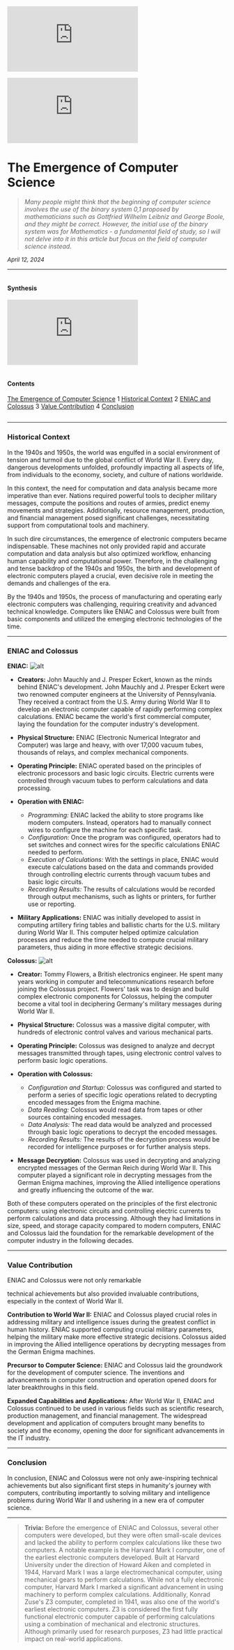 ![markdown](https://knfs-jsc.github.io/it-universe/style/style.md)

![markdown](https://knfs-jsc.github.io/it-universe/shared/lang/main.md)

# The Emergence of Computer Science
> *Many people might think that the beginning of computer science involves the use of the binary system 0,1 proposed by mathematicians such as Gottfried Wilhelm Leibniz and George Boole, and they might be correct. However, the initial use of the binary system was for Mathematics - a fundamental field of study, so I will not delve into it in this article but focus on the field of computer science instead.*

<span style="font-size:small"><em>April 12, 2024</em></span>

---

<div class="row">
    <div class="column">
        <h4>Synthesis</h4>

![markdown](https://knfs-jsc.github.io/it-universe/shared/authors/kent-phung/en/intro.md)

</div>
<div class="column">
<h4>Contents</h4>

[The Emergence of Computer Science](#the-emergence-of-computer-science)
	1 [Historical Context](#historical-context)
	2 [ENIAC and Colossus](#eniac-and-colossus)
	3 [Value Contribution](#value-contribution)
	4 [Conclusion](#conclusion)
</div>
</div>

---

### Historical Context
In the 1940s and 1950s, the world was engulfed in a social environment of tension and turmoil due to the global conflict of World War II. Every day, dangerous developments unfolded, profoundly impacting all aspects of life, from individuals to the economy, society, and culture of nations worldwide.

In this context, the need for computation and data analysis became more imperative than ever. Nations required powerful tools to decipher military messages, compute the positions and routes of armies, predict enemy movements and strategies. Additionally, resource management, production, and financial management posed significant challenges, necessitating support from computational tools and machinery.

In such dire circumstances, the emergence of electronic computers became indispensable. These machines not only provided rapid and accurate computation and data analysis but also optimized workflow, enhancing human capability and computational power. Therefore, in the challenging and tense backdrop of the 1940s and 1950s, the birth and development of electronic computers played a crucial, even decisive role in meeting the demands and challenges of the era.

By the 1940s and 1950s, the process of manufacturing and operating early electronic computers was challenging, requiring creativity and advanced technical knowledge. Computers like ENIAC and Colossus were built from basic components and utilized the emerging electronic technologies of the time.

---
### ENIAC and Colossus
**ENIAC:**
![alt](./../assets/Glen_Beck_and_Betty_Snyder_program_the_ENIAC_in_building_328_at_the_Ballistic_Research_Laboratory.jpg)
- **Creators:** John Mauchly and J. Presper Eckert, known as the minds behind ENIAC's development. John Mauchly and J. Presper Eckert were two renowned computer engineers at the University of Pennsylvania. They received a contract from the U.S. Army during World War II to develop an electronic computer capable of rapidly performing complex calculations. ENIAC became the world's first commercial computer, laying the foundation for the computer industry's development.
- **Physical Structure:** ENIAC (Electronic Numerical Integrator and Computer) was large and heavy, with over 17,000 vacuum tubes, thousands of relays, and complex mechanical components.
- **Operating Principle:** ENIAC operated based on the principles of electronic processors and basic logic circuits. Electric currents were controlled through vacuum tubes to perform calculations and data processing.
- **Operation with ENIAC:**

    - *Programming:* ENIAC lacked the ability to store programs like modern computers. Instead, operators had to manually connect wires to configure the machine for each specific task.
    - *Configuration:* Once the program was configured, operators had to set switches and connect wires for the specific calculations ENIAC needed to perform.
    - *Execution of Calculations:* With the settings in place, ENIAC would execute calculations based on the data and commands provided through controlling electric currents through vacuum tubes and basic logic circuits.
    - *Recording Results:* The results of calculations would be recorded through output mechanisms, such as lights or printers, for further use or reporting.

- **Military Applications:** ENIAC was initially developed to assist in computing artillery firing tables and ballistic charts for the U.S. military during World War II. This computer helped optimize calculation processes and reduce the time needed to compute crucial military parameters, thus aiding in more effective strategic decisions.

**Colossus:**
![alt](./../assets/Colossus.jpg)
- **Creator:** Tommy Flowers, a British electronics engineer. He spent many years working in computer and telecommunications research before joining the Colossus project. Flowers' task was to design and build complex electronic components for Colossus, helping the computer become a vital tool in deciphering Germany's military messages during World War II.
- **Physical Structure:** Colossus was a massive digital computer, with hundreds of electronic control valves and various mechanical parts.
- **Operating Principle:** Colossus was designed to analyze and decrypt messages transmitted through tapes, using electronic control valves to perform basic logic operations.
- **Operation with Colossus:**

    - *Configuration and Startup:* Colossus was configured and started to perform a series of specific logic operations related to decrypting encoded messages from the Enigma machine.
    - *Data Reading:* Colossus would read data from tapes or other sources containing encoded messages.
    - *Data Analysis:* The read data would be analyzed and processed through basic logic operations to decrypt the encoded messages.
    - *Recording Results:* The results of the decryption process would be recorded for intelligence purposes or for further analysis steps.

- **Message Decryption:** Colossus was used in decrypting and analyzing encrypted messages of the German Reich during World War II. This computer played a significant role in decrypting messages from the German Enigma machines, improving the Allied intelligence operations and greatly influencing the outcome of the war.

Both of these computers operated on the principles of the first electronic computers: using electronic circuits and controlling electric currents to perform calculations and data processing. Although they had limitations in size, speed, and storage capacity compared to modern computers, ENIAC and Colossus laid the foundation for the remarkable development of the computer industry in the following decades.

---
### Value Contribution

ENIAC and Colossus were not only remarkable

 technical achievements but also provided invaluable contributions, especially in the context of World War II.

**Contribution to World War II:**
ENIAC and Colossus played crucial roles in addressing military and intelligence issues during the greatest conflict in human history. ENIAC supported computing crucial military parameters, helping the military make more effective strategic decisions. Colossus aided in improving the Allied intelligence operations by decrypting messages from the German Enigma machines.

**Precursor to Computer Science:**
ENIAC and Colossus laid the groundwork for the development of computer science. The inventions and advancements in computer construction and operation opened doors for later breakthroughs in this field.

**Expanded Capabilities and Applications:**
After World War II, ENIAC and Colossus continued to be used in various fields such as scientific research, production management, and financial management. The widespread development and application of computers brought many benefits to society and the economy, opening the door for significant advancements in the IT industry.

---
### Conclusion
In conclusion, ENIAC and Colossus were not only awe-inspiring technical achievements but also significant first steps in humanity's journey with computers, contributing importantly to solving military and intelligence problems during World War II and ushering in a new era of computer science.

---
> **Trivia:**
> Before the emergence of ENIAC and Colossus, several other computers were developed, but they were often small-scale devices and lacked the ability to perform complex calculations like these two computers.
> A notable example is the Harvard Mark I computer, one of the earliest electronic computers developed. Built at Harvard University under the direction of Howard Aiken and completed in 1944, Harvard Mark I was a large electromechanical computer, using mechanical gears to perform calculations. While not a fully electronic computer, Harvard Mark I marked a significant advancement in using machinery to perform complex calculations.
> Additionally, Konrad Zuse's Z3 computer, completed in 1941, was also one of the world's earliest electronic computers. Z3 is considered the first fully functional electronic computer capable of performing calculations using a combination of mechanical and electronic structures. Although primarily used for research purposes, Z3 had little practical impact on real-world applications.